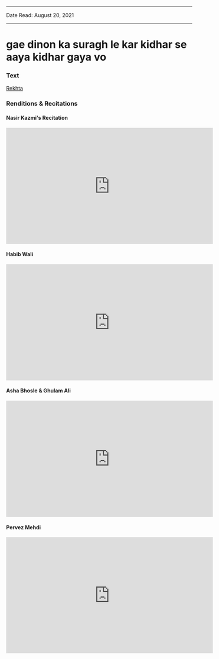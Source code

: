 ***
Date Read: August 20, 2021
***

# gae dinon ka suragh le kar kidhar se aaya kidhar gaya vo

### Text
[Rekhta](https://www.rekhta.org/ghazals/gae-dinon-kaa-suraag-le-kar-kidhar-se-aayaa-kidhar-gayaa-vo-nasir-kazmi-ghazals?lang=ur)

### Renditions & Recitations

#### Nasir Kazmi's Recitation

<iframe width="560" height="315" src="https://www.youtube.com/embed/v1JU2gDYe2E" title="YouTube video player" frameborder="0" allow="accelerometer; autoplay; clipboard-write; encrypted-media; gyroscope; picture-in-picture" allowfullscreen></iframe>

#### Habib Wali

<iframe width="560" height="315" src="https://www.youtube.com/embed/9neMAA7l7j8" title="YouTube video player" frameborder="0" allow="accelerometer; autoplay; clipboard-write; encrypted-media; gyroscope; picture-in-picture" allowfullscreen></iframe>

#### Asha Bhosle & Ghulam Ali

<iframe width="560" height="315" src="https://www.youtube.com/embed/9TgUgHxoMj8" title="YouTube video player" frameborder="0" allow="accelerometer; autoplay; clipboard-write; encrypted-media; gyroscope; picture-in-picture" allowfullscreen></iframe>

#### Pervez Mehdi

<iframe width="560" height="315" src="https://www.youtube.com/embed/pIHmCGlVDVQ" title="YouTube video player" frameborder="0" allow="accelerometer; autoplay; clipboard-write; encrypted-media; gyroscope; picture-in-picture" allowfullscreen></iframe>

